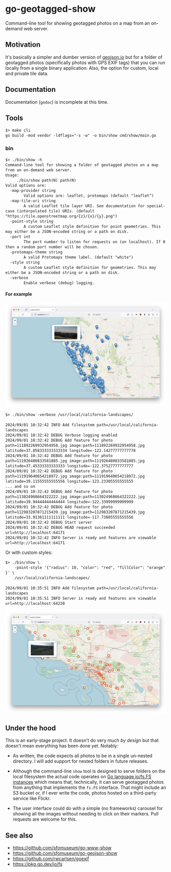 # go-geotagged-show

Command-line tool for showing geotagged photos on a map from an on-demand web server.

## Motivation

It's basically a simpler and dumber version of [geojson.io](https://geojson.io/) but for a folder of geotagged photos (specifically photos with GPS EXIF tags) that you can run locally from a single binary application. Also, the option for custom, local and private tile data.

## Documentation

Documentation (`godoc`) is incomplete at this time.

## Tools

```
$> make cli
go build -mod vendor -ldflags="-s -w" -o bin/show cmd/show/main.go
```

### bin

```
$> ./bin/show -h
Command-line tool for showing a folder of geotagged photos on a map from an on-demand web server.
Usage:
	 ./bin/show path(N) path(N)
Valid options are:
  -map-provider string
    	Valid options are: leaflet, protomaps (default "leaflet")
  -map-tile-uri string
    	A valid Leaflet tile layer URI. See documentation for special-case (interpolated tile) URIs. (default "https://tile.openstreetmap.org/{z}/{x}/{y}.png")
  -point-style string
    	A custom Leaflet style definition for point geometries. This may either be a JSON-encoded string or a path on disk.
  -port int
    	The port number to listen for requests on (on localhost). If 0 then a random port number will be chosen.
  -protomaps-theme string
    	A valid Protomaps theme label. (default "white")
  -style string
    	A custom Leaflet style definition for geometries. This may either be a JSON-encoded string or a path on disk.
  -verbose
    	Enable verbose (debug) logging.

```

#### For example

![](docs/images/go-geotagged-show-basic.png)

```
$> ./bin/show -verbose /usr/local/california-landscapes/

2024/09/01 10:32:42 INFO Add filesystem path=/usr/local/california-landscapes
2024/09/01 10:32:42 DEBUG Verbose logging enabled
2024/09/01 10:32:42 DEBUG Add feature for photo path=111892269932954958.jpg image:path=111892269932954958.jpg latitude=37.858333333333334 longitude=-122.14277777777778
2024/09/01 10:32:42 DEBUG Add feature for photo path=111926480833581885.jpg image:path=111926480833581885.jpg latitude=37.45333333333333 longitude=-122.37527777777777
2024/09/01 10:32:42 DEBUG Add feature for photo path=111919640654218972.jpg image:path=111919640654218972.jpg latitude=39.11555555555556 longitude=-123.23305555555555
... and so on
2024/09/01 10:32:42 DEBUG Add feature for photo path=113024968664322222.jpg image:path=113024968664322222.jpg latitude=39.94444444444444 longitude=-122.33999999999999
2024/09/01 10:32:42 DEBUG Add feature for photo path=112983207871215439.jpg image:path=112983207871215439.jpg latitude=33.91361111111111 longitude=-117.73805555555556
2024/09/01 10:32:42 DEBUG Start server
2024/09/01 10:32:42 DEBUG HEAD request succeeded url=http://localhost:64171
2024/09/01 10:32:42 INFO Server is ready and features are viewable url=http://localhost:64171
```

Or with custom styles:

```
$> ./bin/show \
	-point-style '{"radius": 10, "color": "red", "fillColor": "orange" }' \
	/usr/local/california-landscapes/
	
2024/09/01 10:35:51 INFO Add filesystem path=/usr/local/california-landscapes
2024/09/01 10:35:51 INFO Server is ready and features are viewable url=http://localhost:64220
```

![](docs/images/go-geotagged-show-style.png)

## Under the hood

This is an early-stage project. It doesn't do very much _by design_ but that doesn't mean everything has been done yet. Notably:

* As written, the code expects all photos to be in a single un-nested directory. I will add support for nested folders in future releases.

* Although the command-line `show` tool is designed to serve folders on the local filesystem the actual code operates on [Go language io/fs.FS instances](https://benjamincongdon.me/blog/2021/01/21/A-Tour-of-Go-116s-iofs-package/) which means that, technically, it can serve geotagged photos from anything that implements the `fs.FS` interface. That might include an S3 bucket or, if I ever write the code, photos hosted on a third-party service like Flickr.

* The user interface could do with a simple (no frameworks) carousel for showing all the images without needing to click on their markers. Pull requests are welcome for this.

## See also

* https://github.com/sfomuseum/go-www-show
* https://github.com/sfomuseum/go-geojson-show
* https://github.com/rwcarlsen/goexif
* https://pkg.go.dev/io/fs